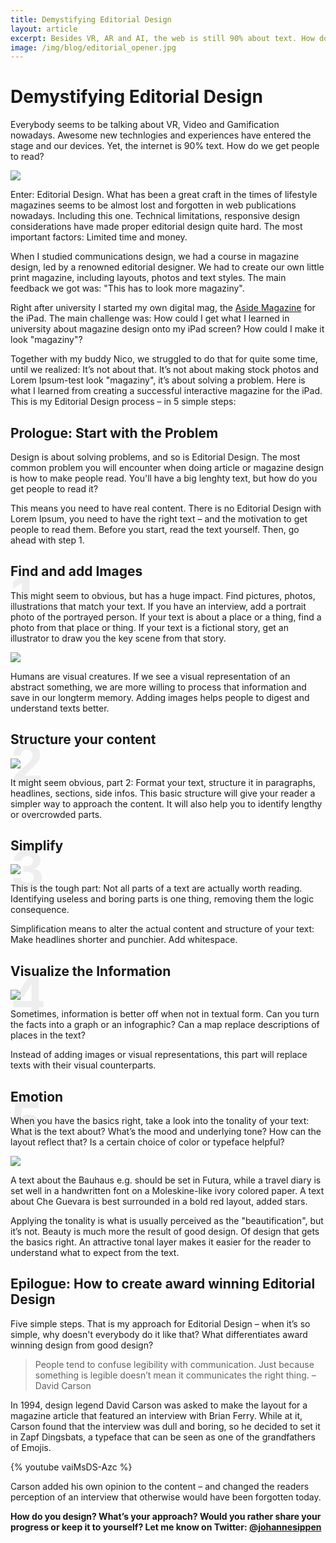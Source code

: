 ```yaml
---
title: Demystifying Editorial Design
layout: article
excerpt: Besides VR, AR and AI, the web is still 90% about text. How do I get people to read?
image: /img/blog/editorial_opener.jpg
---
```


# Demystifying Editorial Design

Everybody seems to be talking about VR, Video and Gamification nowadays. Awesome new technlogies and experiences have entered the stage and our devices. Yet, the internet is 90% text. How do we get people to read?

![](/img/blog/editorial_emotion3.jpg)

Enter: Editorial Design. What has been a great craft in the times of lifestyle magazines seems to be almost lost and forgotten in web publications nowadays. Including this one. Technical limitations, responsive design considerations have made proper editorial design quite hard. The most important factors: Limited time and money.

When I studied communications design, we had a course in magazine design, led by a renowned editorial designer. We had to create our own little print magazine, including layouts, photos and text styles. The main feedback we got was: "This has to look more magaziny". 

Right after university I started my own digital mag, the [Aside Magazine](/asidemag/) for the iPad. The main challenge was: How could I get what I learned in university about magazine design onto my iPad screen? How could I make it look "magaziny"?

Together with my buddy Nico, we struggled to do that for quite some time, until we realized: It’s not about that. It’s not about making stock photos and Lorem Ipsum-test look "magaziny", it’s about solving a problem.  Here is what I learned from creating a successful interactive magazine for the iPad. This is my Editorial Design process – in 5 simple steps:

## Prologue: Start with the Problem

Design is about solving problems, and so is Editorial Design. The most common problem you will encounter when doing article or magazine design is how to make people read. You'll have a big lenghty text, but how do you get people to read it?

This means you need to have real content. There is no Editorial Design with Lorem Ipsum, you need to have the right text – and the motivation to get people to read them. Before you start, read the text yourself. Then, go ahead with step 1.

## *1* Find and add Images

This might seem to obvious, but has a huge impact. Find pictures, photos, illustrations that match your text. If you have an interview, add a portrait photo of the portrayed person. If your text is about a place or a thing, find a photo from that place or thing. If your text is a fictional story, get an illustrator to draw you the key scene from that story.

![](/img/blog/editorial_images.jpg)

Humans are visual creatures. If we see a visual representation of an abstract something, we are more willing to process that information and save in our longterm memory. Adding images helps people to digest and understand texts better.

## *2* Structure your content

![](/img/blog/editorial_structure.jpg)

It might seem obvious, part 2: Format your text, structure it in paragraphs, headlines, sections, side infos. This basic structure will give your reader a simpler way to approach the content. It will also help you to identify lengthy or overcrowded parts.

## *3* Simplify

![](/img/blog/editorial_simplification.jpg)

This is the tough part: Not all parts of a text are actually worth reading. Identifying useless and boring parts is one thing, removing them the logic consequence.

Simplification means to alter the actual content and structure of your text: Make headlines shorter and punchier. Add whitespace. 

## *4* Visualize the Information

![](/img/blog/editorial_visualisation.jpg)

Sometimes, information is better off when not in textual form. Can you turn the facts into a graph or an infographic? Can a map replace descriptions of places in the text?

Instead of adding images or visual representations, this part will replace texts with their visual counterparts.

## *5* Emotion

When you have the basics right, take a look into the tonality of your text: What is the text about? What’s the mood and underlying tone? How can the layout reflect that? Is a certain choice of color or typeface helpful?

![](/img/blog/editorial_emotion.jpg)

A text about the Bauhaus e.g. should be set in Futura, while a travel diary is set well in a handwritten font on a Moleskine-like ivory colored paper. A text about Che Guevara is best surrounded in a bold red layout, added stars.

Applying the tonality is what is usually perceived as the "beautification", but it’s not. Beauty is much more the result of good design. Of design that gets the basics right. An attractive tonal layer makes it easier for the reader to understand what to expect from the text.

## Epilogue: How to create award winning Editorial Design

Five simple steps. That is my approach for Editorial Design – when it’s so simple, why doesn't everybody do it like that? What differentiates award winning design from good design?

> People tend to confuse legibility with communication. Just because something is legible doesn’t mean it communicates the right thing. – David Carson

In 1994, design legend David Carson was asked to make the layout for a magazine article that featured an interview with Brian Ferry. While at it, Carson found that the interview was dull and boring, so he decided to set it in Zapf Dingsbats, a typeface that can be seen as one of the grandfathers of Emojis.

{% youtube vaiMsDS-Azc %}

Carson added his own opinion to the content – and changed the readers perception of an interview that otherwise would have been forgotten today.

**How do you design? What’s your approach? Would you rather share your progress or keep it to yourself? Let me know on Twitter: [@johannesippen](http://twitter.com/johannesippen/)**

<style>
  h2 em {
    color: #eee;
    position: absolute;
    font-size: 400%;
    z-index: -1;
    font-style: normal;
  }
</style>